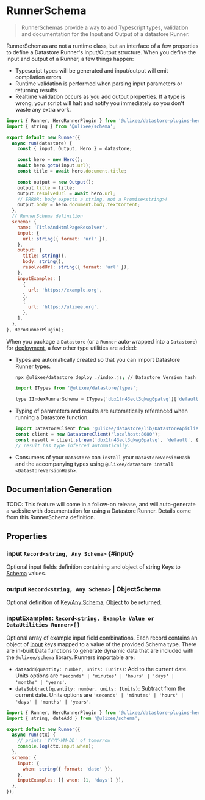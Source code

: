 # RunnerSchema

> RunnerSchemas provide a way to add Typescript types, validation and documentation for the Input and Output of a datastore Runner.

RunnerSchemas are not a runtime class, but an interface of a few properties to define a Datastore Runner's Input/Output structure. When you define the input and output of a Runner, a few things happen:

- Typescript types will be generated and input/output will emit compilation errors
- Runtime validation is performed when parsing input parameters or returning results
- Realtime validation occurs as you add output properties. If a type is wrong, your script will halt and notify you immediately so you don't waste any extra work.

```js
import { Runner, HeroRunnerPlugin } from '@ulixee/datastore-plugins-hero';
import { string } from '@ulixee/schema';

export default new Runner({
  async run(datastore) {
    const { input, Output, Hero } = datastore;

    const hero = new Hero();
    await hero.goto(input.url);
    const title = await hero.document.title;

    const output = new Output();
    output.title = title;
    output.resolvedUrl = await hero.url;
    // ERROR: body expects a string, not a Promise<string>!
    output.body = hero.document.body.textContent;
  },
  // RunnerSchema definition
  schema: {
    name: 'TitleAndHtmlPageResolver',
    input: {
      url: string({ format: 'url' }),
    },
    output: {
      title: string(),
      body: string(),
      resolvedUrl: string({ format: 'url' }),
    },
    inputExamples: [
      {
        url: 'https://example.org',
      },
      {
        url: 'https://ulixee.org',
      },
    ],
  },
}, HeroRunnerPlugin);
```

When you package a `Datastore` (or a `Runner` auto-wrapped into a `Datastore`) for [deployment](../overview/deployment), a few other type utilities are added:

- Types are automatically created so that you can import Datastore Runner types.

  ```bash
  npx @ulixee/datastore deploy ./index.js; // Datastore Version hash is dbx12343
  ```

  ```js
  import ITypes from '@ulixee/datastore/types';

  type IIndexRunnerSchema = ITypes['dbx1tn43ect3qkwg0patvq']['default']; // default is the name if auto-packaged
  ```

- Typing of parameters and results are automatically referenced when running a Datastore function.
  ```js
  import DatastoreClient from '@ulixee/datastore/lib/DatastoreApiClient';
  const client = new DatastoreClient('localhost:8080');
  const result = client.stream('dbx1tn43ect3qkwg0patvq', 'default', { url: 'https://ulixee.org ' });
  // result has type inferred automatically.
  ```

- Consumers of your `Datastore` can `install` your `DatastoreVersionHash` and the accompanying types using `@ulixee/datastore install <DatastoreVersionHash>`.

## Documentation Generation

TODO: This feature will come in a follow-on release, and will auto-generate a website with documentation for using a Datastore Runner. Details come from this RunnerSchema definition.

## Properties

### input `Record<string, Any Schema>` {#input}

Optional input fields definition containing and object of string Keys to [Schema](./schema) values.

### output `Record<string, Any Schema>` | ObjectSchema

Optional definition of Key/[Any Schema](./schema), [Object](./schema#object) to be returned.

### inputExamples: `Record<string, Example Value or DataUtilities Runner>[]`

Optional array of example input field combinations. Each record contains an object of [input](#input) keys mapped to a value of the provided Schema type. There are in-built Data functions to generate dynamic data that are included with the `@ulixee/schema` library. Runners importable are:

- `dateAdd(quantity: number, units: IUnits)`: Add to the current date. Units options are `'seconds' | 'minutes' | 'hours' | 'days' | 'months' | 'years'`.
- `dateSubtract(quantity: number, units: IUnits)`: Subtract from the current date. Units options are `'seconds' | 'minutes' | 'hours' | 'days' | 'months' | 'years'`.

```js
import { Runner, HeroRunnerPlugin } from '@ulixee/datastore-plugins-hero';
import { string, dateAdd } from '@ulixee/schema';

export default new Runner({
  async run(ctx) {
    // prints 'YYYY-MM-DD' of tomorrow
    console.log(ctx.input.when);
  },
  schema: {
    input: {
      when: string({ format: 'date' }),
    },
    inputExamples: [{ when: (1, 'days') }],
  },
});
```
